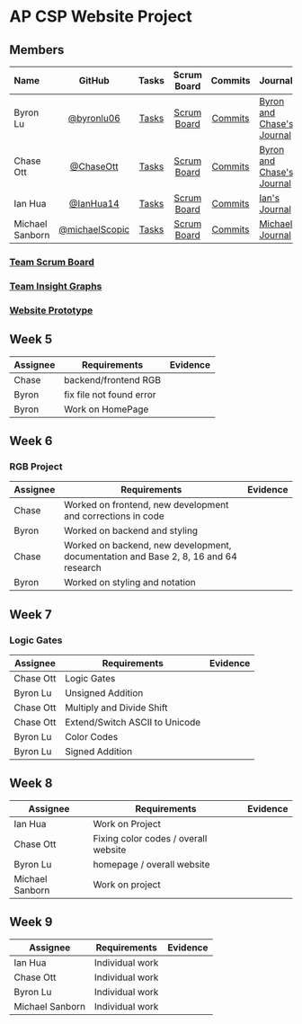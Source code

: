 # AP CSP Website Project

## Members
| Name| GitHub      | Tasks         | Scrum Board   | Commits       | Journal |
|    :---     |    :----:   |     :---:     | :---:         | :---:         |   :---        |
| Byron Lu      |       [@byronlu06](https://github.com/byronlu06)      |       [Tasks](https://github.com/byronlu06/flask_portfolio/issues)      |        [Scrum Board](https://github.com/byronlu06/flask_portfolio/projects/1)     |      [Commits](https://github.com/byronlu06/flask_portfolio/commits/main?author=byronlu06)        |      [Byron and Chase's Journal](https://docs.google.com/document/d/1hiMOqhQTmJGTgKJEy1R_7JWktAQJBVpXeyeKn1s1P54/edit)     |
| Chase Ott     |       [@ChaseOtt](https://github.com/ChaseOtt)        |       [Tasks](https://github.com/byronlu06/flask_portfolio/issues)        |        [Scrum Board](https://github.com/byronlu06/flask_portfolio/projects/1)     |       [Commits](https://github.com/byronlu06/flask_portfolio/commits/main?author=ChaseOtt)      |        [Byron and Chase's Journal](https://docs.google.com/document/d/1hiMOqhQTmJGTgKJEy1R_7JWktAQJBVpXeyeKn1s1P54/edit)      |
| Ian Hua       |       [@IanHua14](https://github.com/IanHua14)        |       [Tasks](https://github.com/byronlu06/flask_portfolio/issues)        |        [Scrum Board](https://github.com/byronlu06/flask_portfolio/projects/1)     |      [Commits](https://github.com/byronlu06/flask_portfolio/commits/main?author=IanHua14)     |       [Ian's Journal](https://docs.google.com/document/d/1LyGa4e3WyeublzA5xwowL1aHKP0PfnImbKf3UBsEHR4/edit)      |
| Michael Sanborn        |       [@michaelScopic](https://github.com/michaelScopic)      |       [Tasks](https://github.com/byronlu06/flask_portfolio/issues)      |        [Scrum Board](https://github.com/byronlu06/flask_portfolio/projects/1)     |       [Commits](https://github.com/byronlu06/flask_portfolio/commits/main?author=michaelScopic)        |      [Michael's Journal](https://docs.google.com)     |

### [Team Scrum Board](https://github.com/byronlu06/flask_portfolio/projects/1)
### [Team Insight Graphs](https://github.com/byronlu06/flask_portfolio/graphs/contributors)
### [Website Prototype](https://www.figma.com/file/2Be2nAm0tM2Fkvxm0iZiVR/Website-Prototype?node-id=0%3A1)
## Week 5

| Assignee | Requirements             | Evidence                                                                                                |
| -------- | ------------------------ | ------------------------------------------------------------------------------------------------------- |
| Chase | backend/frontend RGB     |  |
| Byron      | fix file not found error |                                                                                              |
| Byron    | Work on HomePage         |  |


## Week 6

### RGB Project

| Assignee | Requirements                                                                        | Evidence                                                                                                                                                                                                                                                             |
| -------- | ----------------------------------------------------------------------------------- | -------------------------------------------------------------------------------------------------------------------------------------------------------------------------------------------------------------------------------------------------------------------- |
| Chase   | Worked on frontend, new development and corrections in code                         |                                                                                                                                                        |
| Byron    | Worked on backend and styling                                                       |                                                      |
| Chase   | Worked on backend, new development, documentation and Base 2, 8, 16 and 64 research |                                   |
| Byron   | Worked on styling and notation                                                |  |

 
## Week 7

### Logic Gates

| Assignee | Requirements                                                                        | Evidence                                                                                                                                                                                                                                                             |
| -------- | ----------------------------------------------------------------------------------- | -------------------------------------------------------------------------------------------------------------------------------------------------------------------------------------------------------------------------------------------------------------------- |
| Chase Ott    | Logic Gates    |                                                                                                                                                                 |
| Byron Lu     | Unsigned Addition       |                                                          |
| Chase Ott   | Multiply and Divide Shift |                                   |
| Chase Ott   | Extend/Switch ASCII to Unicode |  |
| Byron Lu | Color Codes | |
| Byron Lu | Signed Addition | |

## Week 8

| Assignee | Requirements | Evidence                                                                                                                                             
| -------- | --------------------------- | ------------------------- |
| Ian Hua    | Work on Project   |  |                   
| Chase Ott   | Fixing color codes / overall website | |
| Byron Lu   | homepage / overall website | |
| Michael Sanborn | Work on project|  |

## Week 9

| Assignee | Requirements | Evidence                                                                                                                                             
| -------- | --------------------------- | ------------------------- |
| Ian Hua    |  Individual work  |  |                   
| Chase Ott   | Individual work | |
| Byron Lu   | Individual work | |
| Michael Sanborn | Individual work|  |

